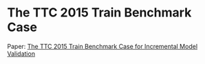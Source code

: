 # The TTC 2015 Train Benchmark Case

Paper: [The TTC 2015 Train Benchmark Case for Incremental Model Validation](http://ceur-ws.org/Vol-1524/paper2.pdf)
